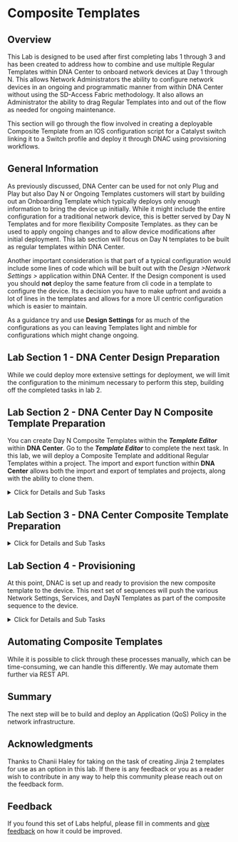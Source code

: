 # Composite Templates 
## Overview
This Lab is designed to be used after first completing labs 1 through 3 and has been created to address how to combine and use multiple Regular Templates within DNA Center to onboard network devices at Day 1 through N. This allows Network Administrators the ability to configure network devices in an ongoing and programmatic manner from within DNA Center without using the SD-Access Fabric methodology. It also allows an Administrator the ability to drag Regular Templates into and out of the flow as needed for ongoing maintenance.

This section will go through the flow involved in creating a deployable Composite Template from an IOS configuration script for a Catalyst switch linking it to a Switch profile and deploy it through DNAC using provisioning workflows.

## General Information
As previously discussed, DNA Center can be used for not only Plug and Play but also Day N or Ongoing Templates customers will start by building out an Onboarding Template which typically deploys only enough information to bring the device up initially. While it might include the entire configuration for a traditional network device, this is better served by Day N Templates and for more flexibility Composite Templates. as they can be used to apply ongoing changes and to allow device modifications after initial deployment. This lab section will focus on Day N templates to be built as regular templates within DNA Center.

Another important consideration is that part of a typical configuration would include some lines of code which will be built out with the *Design >Network Settings >* application within DNA Center. If the Design component is used you should **not** deploy the same feature from cli code in a template to configure the device. Its a decision you have to make upfront and avoids a lot of lines in the templates and allows for a more UI centric configuration which is easier to maintain. 

As a guidance try and use **Design Settings** for as much of the configurations as you can leaving Templates light and nimble for configurations which might change ongoing.

## Lab Section 1 - DNA Center Design Preparation
While we could deploy more extensive settings for deployment, we will limit the configuration to the minimum necessary to perform this step, building off the completed tasks in lab 2.

## Lab Section 2 - DNA Center Day N Composite Template Preparation
You can create Day N Composite Templates within the ***Template Editor*** within **DNA Center**. Go to the ***Template Editor*** to complete the next task. In this lab, we will deploy a Composite Template and additional Regular Templates within a project.  The import and export function within **DNA Center** allows both the import and export of templates and projects, along with the ability to clone them.

<details closed>
<summary> Click for Details and Sub Tasks</summary>

### Step 1 - ***Import Project with Templates***
Download and import the project within the ***Template Editor*** using the <a href="https://minhaskamal.github.io/DownGit/#/home?url=https://github.com/kebaldwi/DNAC-TEMPLATES/blob/master/LABS/LAB4-Composite-Template/templates/2125templates/DNAC_Template_Lab_DayN_project.json">⬇︎DNAC_Template_Lab_DayN_project.json⬇︎</a> file. If using DNAC prior release to 2.1.2.X then use the previously built project within Lab 3 and build the templates located within the following <a href="https://minhaskamal.github.io/DownGit/#/home?url=https://github.com/kebaldwi/DNAC-TEMPLATES/blob/master/LABS/LAB4-Composite-Template/templates/Platinum_Templates.zip">⬇︎Platinum_Templates.zip⬇︎</a> file located within this lab. 

For Jinja2, download and import the project within the ***Template Editor*** using the <a href="https://minhaskamal.github.io/DownGit/#/home?url=https://github.com/kebaldwi/DNAC-TEMPLATES/blob/master/LABS/LAB4-Composite-Template/templates/Jinja2/DNAC_Template_Lab_DayN_Jinja2_project.json">⬇︎DNAC_Template_Lab_DayN_Jinja2_project.json⬇︎</a> file. 

Previously in Lab 3, we created a project where we assigned a template to the site and provisioned it. We will now expand on that by importing a project with the same name overtop the current project, thereby importing additional regular templates. Take a few moments and examine the construction of these templates, as each has a specific form and function. Their design is modular to allow reuse of them within other composite templates for other switches or routers.

1. Navigate to the **Template Editor** within DNA Center through the menu *Tools>Template Editor*.
   ![json](./images/DNAC-NavigateTemplate.png?raw=true "Import JSON")
2. Within the **template editor**, left-click the ⨁ icon to the right of find template and click **Import Project(s)** within the menu.  
   ![json](./images/DNAC-ProjectImportBegin.png?raw=true "Import JSON")
3. Download the file above *DNAC_Template_Lab_DayN_project.json* to be imported into the DNA Center. Once downloaded, extract the file.
4. From the **Import Project(s)** window, click **Select a file from your computer** from the explorer window, select the extracted JSON file and click open. 
   ![json](./images/DNAC-ProjectSelect.png?raw=true "Import JSON")
5. Click **Import**, and the project and all the templates within it will be imported.   
   ![json](./images/DNAC-ProjectImport.png?raw=true "Import JSON")
6. Once the project is imported, select it to view each of the template files within it.
   ![json](./images/DNAC-ProjectFiles.png?raw=true "Import JSON")
 
The project we imported contains the following templates:
1. **AAA** for local AAA services
   ![json](./images/DNAC-Project-AAA-Template.png?raw=true "Import JSON")
2. **System Management** for global system settings
   ![json](./images/DNAC-Project-SysMgmt-Template.png?raw=true "Import JSON")
3. **VLANs Ports per DF** to add VLAN and port configuration
   ![json](./images/DNAC-Project-PortAssign-Template.png?raw=true "Import JSON")
4. **Local User Management** for additional user accounts
   ![json](./images/DNAC-Project-USR-Template.png?raw=true "Import JSON")
5. **Stacking** to set up powerstack and stack priority
   ![json](./images/DNAC-Project-Stacking-Template.png?raw=true "Import JSON")
6. **Access Lists** to restrict management access
   ![json](./images/DNAC-Project-ACL-Template.png?raw=true "Import JSON")
7. **Automatic Uplink Naming** to automatically name uplinks 
   ![json](./images/DNAC-Project-AUN-Template.png?raw=true "Import JSON")

Additionally, it contains a Composite Template. The composite template will allow us to reuse multiple Regular templates, thereby allowing modularity. Thus we can keep our configuration scripts in smaller files allowing reuse across various platforms. Subsequently helps in troubleshooting as the configurations become smaller and less complex as a result.

</details>

## Lab Section 3 - DNA Center Composite Template Preparation

<details closed>
<summary> Click for Details and Sub Tasks</summary>

### Step 1 - ***Create Composite Template***
Within the project is a Composite Template, but the steps involved to create one are simple. **The next steps are optional**.

1. Within the **template editor**, Hover over the right side of the project, and a small ⚙ gear icon will appear. Select **Add Template(s)** from the menu.     
   ![json](./images/DNAC-CompositeCreate.png?raw=true "Import JSON")
2. On the *Add New Template* sidebar:
   1. Select **Composite Sequence**
   2. Enter a **Name** for the Composite Template
   3. Click **Edit** beside *Device Types* to select the device families to be used.   
      ![json](./images/DNAC-CompositeDefine.png?raw=true "Import JSON")
3. On the *Select Device Types* sidebar type in `9300`to filter for the switch family and select the entire series then click **Back to Add New Template**.         
   ![json](./images/DNAC-CompositeDevices.png?raw=true "Import JSON")
4. Next Select the **Software Type** *IOS-XE* from the dropdown.    
   ![json](./images/DNAC-CompositeOS.png?raw=true "Import JSON")
5. Lastly complete the Add New Template sequence by clicking **Add**    
   ![json](./images/DNAC-CompositeAdd.png?raw=true "Import JSON")

As these steps have been completed already and a blank Composite Template exists we will now create the composite sequencing of the regular templates within the existing Composite Template.

### Step 2 - ***Sequencing the Composite Template***
Within the project is a Composite Template **DNAC Template Lab DayN Composite**. This is the template in which we will create a composite sequence or workflow to call modularized regular templates in order to configure the 9300 switch.

Please note the sequence that we want our templates in will be the following:    
![json](./images/DNAC-CompositeSequence.png?raw=true "Import JSON")

1. Within the **template editor**, select the template **DNAC Template Lab DayN Composite** from the right pane and it will open.       
   ![json](./images/DNAC-Composite-Begin.png?raw=true "Import JSON")
2. You will notice that beside all the templates which are able to be used within the composite template a small arrow icon is showing. This denotes that those templates are of the same device type and OS and are available to be dragged into the template.   
   ![json](./images/DNAC-Composite-Symbol.png?raw=true "Import JSON")
3. First Drag the **Access Lists** template from the left into the right pane and release it. It should appear in position 1.   
   ![json](./images/DNAC-Composite-ACL-Add.png?raw=true "Import JSON")
4. Next Drag the following into the right pane in this order:
   1. **AAA**
   2. **System Management**
   3. **Local User Management**
   4. **Stacking**
   5. **VLANs Ports per DF**
   6. **Automatic Uplink Naming**    
      ![json](./images/DNAC-Composite-Remain-Add.png?raw=true "Import JSON")
5. Finally we will reorder the sequence by moving the **AAA** template to position one in the sequence. To do this: 
   1. Hover over the left side of the **AAA** template and you will see a green bar. By clicking and grasping this tool you can drag the template to the appropriate spot in the sequence.   
      ![json](./images/DNAC-Composite-MoveBar.png?raw=true "Import JSON")
   2. With this method please move the **AAA** template to position one as shown.    
      ![json](./images/DNAC-Composite-DragAAA.png?raw=true "Import JSON")
   3. After moving the **AAA** template the sequence will look like this. 
      ![json](./images/DNAC-Composite-Sequence-Finish.png?raw=true "Import JSON")
6. Once the Template is properly sequenced save the template.    
   ![json](./images/DNAC-Composite-Save.png?raw=true "Import JSON")
7. Then commit the template for use.   
   ![json](./images/DNAC-Composite-Commit.png?raw=true "Import JSON")   
   ![json](./images/DNAC-Composite-Apply.png?raw=true "Import JSON")

### Step 3 - ***Modify Network Profile***
Next, we need to assign the DayN Composite Template to a site using the Network Profile. As there is an existing network profile for the site, we must reuse that one for the same device family. **(required)** 

   1. Navigate to Network Profiles by selecting *Design> Network Profiles*.
      ![json](./images/DNAC-NavigateProfile.png?raw=true "Import JSON")
   2. Click the **Edit** link next to the **DNAC Template Lab** switching profile created earlier.  
      ![json](./images/DNAC-ProfileEdit.png?raw=true "Import JSON")
   3. Within the Profile Editor, select the **Day-N Template(s)** tab:
      ![json](./images/DNAC-ProfileDayN.png?raw=true "Import JSON")
      1. Select the Composite Template by either searching or choosing *DNAC Template Lab DayN Composite* from the dropdown as shown.
         ![json](./images/DNAC-ProfileSelectComposite.png?raw=true "Import JSON")   
      4. Click **Save** to save the modifications to the Network Profile.
         ![json](./images/DNAC-ProfileSave.png?raw=true "Import JSON")   

Now the Composite Template has been applied to the Network Profile, any changes made to the template would immediately be ready for provisioning to the sites aligned to the profile where the template is deployed. This allows for ongoing changes and modifications to the network infrastructure.

</details>

## Lab Section 4 - Provisioning
At this point, DNAC is set up and ready to provision the new composite template to the device. This next set of sequences will push the various Network Settings, Services, and DayN Templates as part of the composite sequence to the device.

<details closed>
<summary> Click for Details and Sub Tasks</summary>

### Step 1 - ***Provisioning the Device***
We will now provision the switch using DayN Composite Templates. To do this, do the following:

   1. Within DNA Center Navigate to *Provision>Inventory*.      
   ![json](./images/DNAC-NavigateInventory.png?raw=true "Import JSON")
   2. Put a checkmark next to the device *ACCESS-c9300-1-ASW* to be provisioned.
   3. Click the **Actions>Provision>Provision Device** link and walk through the workflow    
   ![json](./images/DNAC-ProvisionBegin.png?raw=true "Import JSON")
      1. The floor was already selected as part of the claim so click **next**    
      ![json](./images/DNAC-ProvisionSite.png?raw=true "Import JSON")
      2. Select *ACCESS-c9300-1-ASW* on the left and the two tick boxes at the top of the page, then click **next**. If the template had inputs, they would be entered.  
      ![json](./images/DNAC-ProvisionAdvConfig.png?raw=true "Import JSON")
      3. Select the auto populated Serial Number using the dropdown under *Stacking*..
      ![json](./images/DNAC-ProvisionConfigSerial.png?raw=true "Import JSON")
      4. Select the auto populated Product ID from the dropdown under *VLANs Ports Per DF*.
      ![json](./images/DNAC-ProvisionConfigPID.png?raw=true "Import JSON")
      5. Ensure the MDF number *01* is entered under *VLANs Ports Per DF*.
      ![json](./images/DNAC-ProvisionConfigMDF.png?raw=true "Import JSON")
      6. Click anywhere in the white space of the page to accept these settings so a green tick appears and then click **Next**.
      ![json](./images/DNAC-ProvisionConfigReady.png?raw=true "Import JSON")
      7. Check the settings and if you agree accept these settings by clicking  **Deploy**.
      ![json](./images/DNAC-ProvisionDeploy.png?raw=true "Import JSON")
   4. The task will be submitted, and the deployment will run.
   5. After a small amount of time, you will see a success notification. What is essential to understand is that the configuration, while pushed to the device, will resync in DNA Center after the resync timer has elapsed.        
   6. To resync the configuration so that it may be viewed before the normal 25 mins, then perform the following task:
      1. Change the focus to **Inventory**
      2. Select the *ACCESS-c9300-1-ASW* switch and select **Actions>Inventory>Resync Device**
      ![json](./images/DNAC-InventoryResync.png?raw=true "Import JSON")
      3. After the resync has occurred, you may click the device name and then view the configuration by selecting that from the left pane to view the configuration pushed.
      ![json](./images/DNAC-DeviceConfig.png?raw=true "Import JSON")

At this point, we have onboarded a device and successfully pushed configuration via Onboarding and DayN Templates as well as Composite Templates. 

</details>

## Automating Composite Templates
While it is possible to click through these processes manually, which can be time-consuming, we can handle this differently. We may automate them further via REST API.

## Summary
The next step will be to build and deploy an Application (QoS) Policy in the network infrastructure. 

## Acknowledgments
Thanks to Chanii Haley for taking on the task of creating Jinja 2 templates for use as an option in this lab. If there is any feedback or you as a reader wish to contribute in any way to help this community please reach out on the feedback form.

## Feedback
If you found this set of Labs helpful, please fill in comments and [give feedback](https://app.smartsheet.com/b/form/f75ce15c2053435283a025b1872257fe) on how it could be improved.

